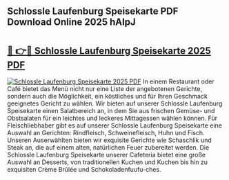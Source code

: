 ## Schlossle Laufenburg Speisekarte PDF Download Online 2025 hAIpJ

# <h2><a href="http://gccy69m.nevu.top/?p=Schlossle+Laufenburg+Speisekarte">🔗 👉🔴 Schlossle Laufenburg Speisekarte 2025 PDF</a></h2>

[![Schlossle Laufenburg Speisekarte 2025 PDF](https://i.imgur.com/dBaPXMq.png)](http://gccy69m.nevu.top/?p=Schlossle+Laufenburg+Speisekarte)
In einem Restaurant oder Café bietet das Menü nicht nur eine Liste der angebotenen Gerichte, sondern auch die Möglichkeit, ein köstliches und für Ihren Geschmack geeignetes Gericht zu wählen. Wir bieten auf unserer Schlossle Laufenburg Speisekarte einen Salatbereich an, in dem Sie aus frischen Gemüse- und Obstsalaten für ein leichtes und leckeres Mittagessen wählen können. Für Fleischliebhaber gibt es auf unserer Schlossle Laufenburg Speisekarte eine Auswahl an Gerichten: Rindfleisch, Schweinefleisch, Huhn und Fisch. Unseren Auserwählten bieten wir exquisite Gerichte wie Schaschlik und Steak an, die auf einem alten, natürlichen Feuer zubereitet werden. Die Schlossle Laufenburg Speisekarte unserer Cafeteria bietet eine große Auswahl an Desserts, von traditionellen Kuchen und Kuchen bis hin zu exquisiten Crème Brûlée und Schokoladenfuufu-ches.
